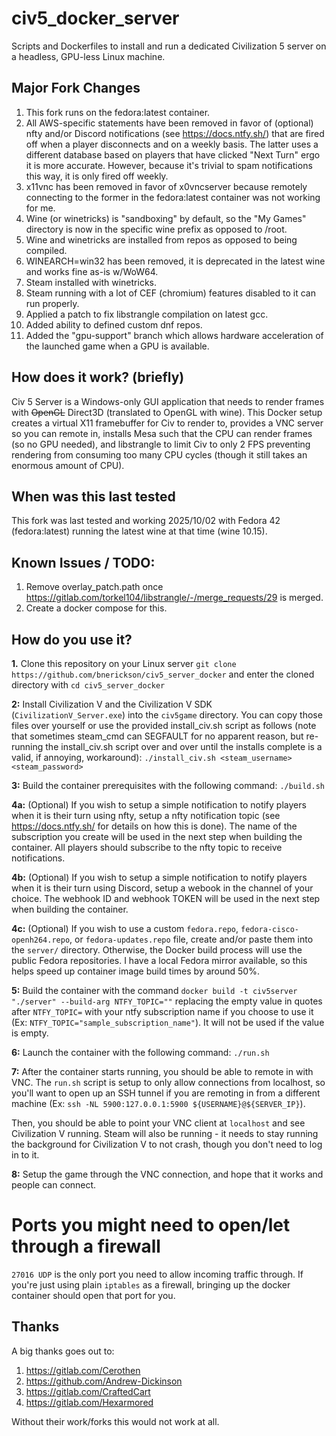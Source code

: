 civ5_docker_server
==================

Scripts and Dockerfiles to install and run a dedicated Civilization 5 server on a headless, GPU-less Linux machine.

## Major Fork Changes

1. This fork runs on the fedora:latest container.
2. All AWS-specific statements have been removed in favor of (optional) nfty and/or Discord notifications (see https://docs.ntfy.sh/) that are fired off when a player disconnects and on a weekly basis.  The latter uses a different database based on players that have clicked "Next Turn" ergo it is more accurate.  However, because it's trivial to spam notifications this way, it is only fired off weekly.
3. x11vnc has been removed in favor of x0vncserver because remotely connecting to the former in the fedora:latest container was not working for me.
4. Wine (or winetricks) is "sandboxing" by default, so the "My Games" directory is now in the specific wine prefix as opposed to /root.
5. Wine and winetricks are installed from repos as opposed to being compiled.
6. WINEARCH=win32 has been removed, it is deprecated in the latest wine and works fine as-is w/WoW64.
7. Steam installed with winetricks.
8. Steam running with a lot of CEF (chromium) features disabled to it can run properly.
9. Applied a patch to fix libstrangle compilation on latest gcc.
10. Added ability to defined custom dnf repos.
11. Added the "gpu-support" branch which allows hardware acceleration of the launched game when a GPU is available.

## How does it work? (briefly)

Civ 5 Server is a Windows-only GUI application that needs to render frames with ~~OpenGL~~ Direct3D (translated to OpenGL with wine).  This Docker setup creates a virtual X11 framebuffer for Civ to render to, provides a VNC server so you can remote in, installs Mesa such that the CPU can render frames (so no GPU needed), and libstrangle to limit Civ to only 2 FPS preventing rendering from consuming too many CPU cycles (though it still takes an enormous amount of CPU).

## When was this last tested

This fork was last tested and working 2025/10/02 with Fedora 42 (fedora:latest) running the latest wine at that time (wine 10.15).

## Known Issues / TODO:

1. Remove overlay_patch.path once https://gitlab.com/torkel104/libstrangle/-/merge_requests/29 is merged.
2. Create a docker compose for this.

## How do you use it?

**1.** Clone this repository on your Linux server `git clone https://github.com/bnerickson/civ5_server_docker` and enter the cloned directory with `cd civ5_server_docker`

**2:** Install Civilization V and the Civilization V SDK (`CivilizationV_Server.exe`) into the `civ5game` directory.  You can copy those files over yourself or use the provided install_civ.sh script as follows (note that sometimes steam_cmd can SEGFAULT for no apparent reason, but re-running the install_civ.sh script over and over until the installs complete is a valid, if annoying, workaround): `./install_civ.sh <steam_username> <steam_password>`

**3:** Build the container prerequisites with the following command: `./build.sh`

**4a:** (Optional) If you wish to setup a simple notification to notify players when it is their turn using nfty, setup a nfty notification topic (see https://docs.ntfy.sh/ for details on how this is done).  The name of the subscription you create will be used in the next step when building the container. All players should subscribe to the nfty topic to receive notifications.

**4b:** (Optional) If you wish to setup a simple notification to notify players when it is their turn using Discord, setup a webook in the channel of your choice.  The webhook ID and webhook TOKEN will be used in the next step when building the container.

**4c:** (Optional) If you wish to use a custom `fedora.repo`, `fedora-cisco-openh264.repo`, or `fedora-updates.repo` file, create and/or paste them into the `server/` directory.  Otherwise, the Docker build process will use the public Fedora repositories. I have a local Fedora mirror available, so this helps speed up container image build times by around 50%.

**5:** Build the container with the command `docker build -t civ5server "./server" --build-arg NTFY_TOPIC=""` replacing the empty value in quotes after `NTFY_TOPIC=` with your ntfy subscription name if you choose to use it (Ex: `NTFY_TOPIC="sample_subscription_name"`).  It will not be used if the value is empty.

**6:** Launch the container with the following command: `./run.sh`

**7:** After the container starts running, you should be able to remote in with VNC. The `run.sh` script is setup to only allow connections from localhost, so you'll want to open up an SSH tunnel if you are remoting in from a different machine (Ex: `ssh -NL 5900:127.0.0.1:5900 ${USERNAME}@${SERVER_IP}`).

Then, you should be able to point your VNC client at `localhost` and see Civilization V running. Steam will also be running - it needs to stay running the background for Civilization V to not crash, though you don't need to log in to it.

**8:** Setup the game through the VNC connection, and hope that it works and people can connect.

# Ports you might need to open/let through a firewall

`27016 UDP` is the only port you need to allow incoming traffic through. If you're just using plain `iptables` as a firewall, bringing up the docker container should open that port for you.

## Thanks

A big thanks goes out to:

1. https://gitlab.com/Cerothen
2. https://github.com/Andrew-Dickinson
3. https://gitlab.com/CraftedCart
4. https://gitlab.com/Hexarmored

Without their work/forks this would not work at all.
